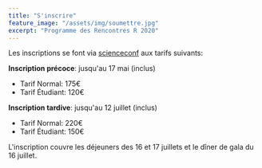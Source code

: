 ```yaml
---
title: "S'inscrire"
feature_image: "/assets/img/soumettre.jpg"
excerpt: "Programme des Rencontres R 2020"
---
```


Les inscriptions se font via [scienceconf](https://rr2020.sciencesconf.org/) aux tarifs suivants:

**Inscription précoce**: jusqu'au 17 mai (inclus)
- Tarif Normal: 175€
- Tarif Étudiant: 120€

**Inscription tardive**: jusqu'au 12 juillet (inclus)
- Tarif Normal: 220€
- Tarif Étudiant: 150€

L'inscription couvre les déjeuners des 16 et 17 juillets et le dîner de gala du 16 juillet.
